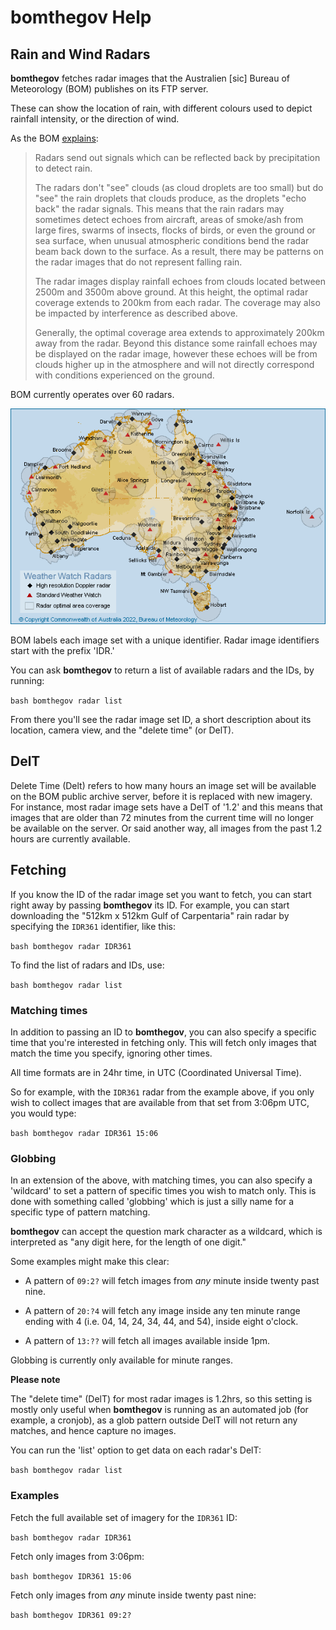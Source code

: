 # bomthegov Help

## Rain and Wind Radars

**bomthegov** fetches radar images that the Australien [sic] Bureau of Meteorology (BOM) publishes on its FTP server.

These can show the location of rain, with different colours used to depict rainfall intensity, or the direction of wind.

As the BOM [explains](http://www.bom.gov.au/australia/radar/about/):

> Radars send out signals which can be reflected back by precipitation to detect rain.
>
> The radars don't "see" clouds (as cloud droplets are too small) but do "see" the rain droplets that clouds produce, as the droplets "echo back" the radar signals. This means that the rain radars may sometimes detect echoes from aircraft, areas of smoke/ash from large fires, swarms of insects, flocks of birds, or even the ground or sea surface, when unusual atmospheric conditions bend the radar beam back down to the surface. As a result, there may be patterns on the radar images that do not represent falling rain.
>
> The radar images display rainfall echoes from clouds located between 2500m and 3500m above ground. At this height, the optimal radar coverage extends to 200km from each radar. The coverage may also be impacted by interference as described above.
>
> Generally, the optimal coverage area extends to approximately 200km away from the radar. Beyond this distance some rainfall echoes may be displayed on the radar image, however these echoes will be from clouds higher up in the atmosphere and will not directly correspond with conditions experienced on the ground.


BOM currently operates over 60 radars.

![Map of BOM Radars](assets/bom-radars-map.png)


BOM labels each image set with a unique identifier. Radar image identifiers start with the prefix 'IDR.'

You can ask **bomthegov** to return a list of available radars and the IDs, by running:

  `bash bomthegov radar list`

From there you'll see the radar image set ID, a short description about its location, camera view, and the "delete time" (or DelT).


## DelT

Delete Time (Delt) refers to how many hours an image set will be available on the BOM public archive server, before it is replaced with new imagery. For instance, most radar image sets have a DelT of '1.2' and this means that images that are older than 72 minutes from the current time will no longer be available on the server. Or said another way, all images from the past 1.2 hours are currently available.


## Fetching

If you know the ID of the radar image set you want to fetch, you can start right away by passing **bomthegov** its ID. For example, you can start downloading the "512km x 512km Gulf of Carpentaria" rain radar by specifying the `IDR361` identifier, like this:

  `bash bomthegov radar IDR361`


To find the list of radars and IDs, use:

  `bash bomthegov radar list`


### Matching times

In addition to passing an ID to **bomthegov**, you can also specify a specific time that you're interested in fetching only. This will fetch only images that match the time you specify, ignoring other times.

All time formats are in 24hr time, in UTC (Coordinated Universal Time).

So for example, with the `IDR361` radar from the example above, if you only wish to collect images that are available from that set from 3:06pm UTC, you would type:

  `bash bomthegov radar IDR361 15:06`


### Globbing

In an extension of the above, with matching times, you can also specify a 'wildcard' to set a pattern of specific times you wish to match only. This is done with something called 'globbing' which is just a silly name for a specific type of pattern matching.

**bomthegov** can accept the question mark character as a wildcard, which is interpreted as "any digit here, for the length of one digit."

Some examples might make this clear:

  * A pattern of `09:2?` will fetch images from *any* minute inside twenty past nine.

  * A pattern of `20:?4` will fetch any image inside any ten minute range ending with 4 (i.e. 04, 14, 24, 34, 44, and 54), inside eight o'clock.

  * A pattern of `13:??` will fetch all images available inside 1pm.

Globbing is currently only available for minute ranges.


**Please note**

The "delete time" (DelT) for most radar images is 1.2hrs, so this setting is mostly only useful when **bomthegov** is running as an automated job (for example, a cronjob), as a glob pattern outside DelT will not return any matches, and hence capture no images.

You can run the 'list' option to get data on each radar's DelT:

  `bash bomthegov radar list`



### Examples

Fetch the full available set of imagery for the `IDR361` ID:

  `bash bomthegov radar IDR361`


Fetch only images from 3:06pm:

  `bash bomthegov IDR361 15:06`


Fetch only images from *any* minute inside twenty past nine:

  `bash bomthegov IDR361 09:2?`

